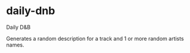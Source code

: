 # daily-dnb
Daily D&amp;B

Generates a random description for a track and 1 or more random artists names.
